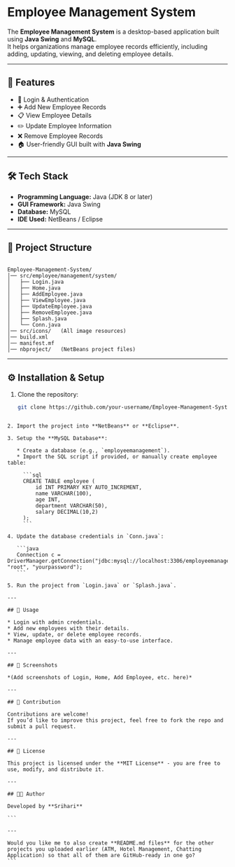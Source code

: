 
# Employee Management System

The **Employee Management System** is a desktop-based application built using **Java Swing** and **MySQL**.  
It helps organizations manage employee records efficiently, including adding, updating, viewing, and deleting employee details.

---

## 🚀 Features
- 🔑 Login & Authentication  
- ➕ Add New Employee Records  
- 📋 View Employee Details  
- ✏️ Update Employee Information  
- ❌ Remove Employee Records  
- 🏠 User-friendly GUI built with **Java Swing**  

---

## 🛠️ Tech Stack
- **Programming Language:** Java (JDK 8 or later)  
- **GUI Framework:** Java Swing  
- **Database:** MySQL  
- **IDE Used:** NetBeans / Eclipse  

---

## 📂 Project Structure
```

Employee-Management-System/
│── src/employee/management/system/
│   ├── Login.java
│   ├── Home.java
│   ├── AddEmployee.java
│   ├── ViewEmployee.java
│   ├── UpdateEmployee.java
│   ├── RemoveEmployee.java
│   ├── Splash.java
│   └── Conn.java
│── src/icons/   (All image resources)
│── build.xml
│── manifest.mf
│── nbproject/   (NetBeans project files)

````

---

## ⚙️ Installation & Setup
1. Clone the repository:
   ```bash
   git clone https://github.com/your-username/Employee-Management-System.git
````

2. Import the project into **NetBeans** or **Eclipse**.

3. Setup the **MySQL Database**:

   * Create a database (e.g., `employeemanagement`).
   * Import the SQL script if provided, or manually create employee table:

     ```sql
     CREATE TABLE employee (
         id INT PRIMARY KEY AUTO_INCREMENT,
         name VARCHAR(100),
         age INT,
         department VARCHAR(50),
         salary DECIMAL(10,2)
     );
     ```

4. Update the database credentials in `Conn.java`:

   ```java
   Connection c = DriverManager.getConnection("jdbc:mysql://localhost:3306/employeemanagement", "root", "yourpassword");
   ```

5. Run the project from `Login.java` or `Splash.java`.

---

## 🎯 Usage

* Login with admin credentials.
* Add new employees with their details.
* View, update, or delete employee records.
* Manage employee data with an easy-to-use interface.

---

## 📸 Screenshots

*(Add screenshots of Login, Home, Add Employee, etc. here)*

---

## 🤝 Contribution

Contributions are welcome!
If you’d like to improve this project, feel free to fork the repo and submit a pull request.

---

## 📜 License

This project is licensed under the **MIT License** - you are free to use, modify, and distribute it.

---

## 👨‍💻 Author

Developed by **Srihari**

```

---

Would you like me to also create **README.md files** for the other projects you uploaded earlier (ATM, Hotel Management, Chatting Application) so that all of them are GitHub-ready in one go?
```
